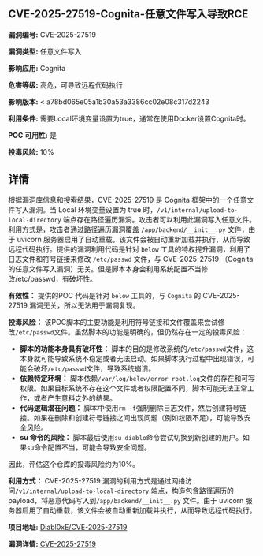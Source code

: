 ## CVE-2025-27519-Cognita-任意文件写入导致RCE

**漏洞编号:** CVE-2025-27519

**漏洞类型:** 任意文件写入

**影响应用:** Cognita

**危害等级:** 高危，可导致远程代码执行

**影响版本:** < a78bd065e05a1b30a53a3386cc02e08c317d2243

**利用条件:** 需要Local环境变量设置为true，通常在使用Docker设置Cognita时。

**POC 可用性:** 是

**投毒风险:** 10%

## 详情

根据漏洞库信息和搜索结果，CVE-2025-27519 是 Cognita 框架中的一个任意文件写入漏洞。当 Local 环境变量设置为 true 时，`/v1/internal/upload-to-local-directory` 端点存在路径遍历漏洞。攻击者可以利用此漏洞写入任意文件。利用方式是，攻击者通过路径遍历漏洞覆盖 `/app/backend/__init__.py` 文件，由于 uvicorn 服务器启用了自动重载，该文件会被自动重新加载并执行，从而导致远程代码执行。提供的漏洞利用代码是针对 `below` 工具的特权提升漏洞，利用了日志文件和符号链接来修改 `/etc/passwd` 文件，与 CVE-2025-27519 （Cognita的任意文件写入漏洞）无关。但是脚本本身会利用系统配置不当修改/etc/passwd，有破坏性。 

**有效性：**
提供的POC 代码是针对 `below` 工具的，与 `Cognita` 的 CVE-2025-27519 漏洞无关，所以无法用于漏洞复现。

**投毒风险：**
该POC脚本的主要功能是利用符号链接和文件覆盖来尝试修改`/etc/passwd`文件。虽然脚本的功能是明确的，但仍然存在一定的投毒风险：

*   **脚本的功能本身具有破坏性：** 脚本的目的是修改系统的`/etc/passwd`文件，这本身就可能导致系统不稳定或者无法启动。如果脚本执行过程中出现错误，可能会破坏`/etc/passwd`文件，导致系统崩溃。
*   **依赖特定环境：** 脚本依赖`/var/log/below/error_root.log`文件的存在和可写权限。如果目标系统不存在这个文件或者权限配置不同，脚本可能无法正常工作，或者产生意料之外的结果。
*   **代码逻辑潜在问题：** 脚本中使用`rm -f`强制删除日志文件，然后创建符号链接。如果在删除和创建符号链接之间出现问题（例如权限不足），可能导致安全风险。
*   **su 命令的风险：** 脚本最后使用`su diablo`命令尝试切换到新创建的用户。如果`su`命令配置不当，可能会导致安全问题。

因此，评估这个仓库的投毒风险约为10%。

**利用方式：**
CVE-2025-27519 漏洞的利用方式是通过网络访问`/v1/internal/upload-to-local-directory` 端点，构造包含路径遍历的payload，将恶意代码写入到`/app/backend/__init__.py` 文件。由于 uvicorn 服务器启用了自动重载，该文件会被自动重新加载并执行，从而导致远程代码执行。

**项目地址:** [Diabl0xE/CVE-2025-27519](https://github.com/Diabl0xE/CVE-2025-27519)

**漏洞详情:** [CVE-2025-27519](https://nvd.nist.gov/vuln/detail/CVE-2025-27519)